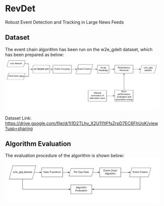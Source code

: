 # RevDet
Robust Event Detection and Tracking in Large News Feeds

## Dataset 

The event chain algorithm has been run on the w2e_gdelt dataset, which has been prepared as below:
![alt text](https://raw.githubusercontent.com/ahazeemi/RevDet/master/dataset_formation.png)

Dataset Link: https://drive.google.com/file/d/1i1D2TLhv_X2U111tFfsZrpD7EC6FhUoK/view?usp=sharing

## Algorithm Evaluation

The evaluation procedure of the algorithm is shown below:
![alt text](https://raw.githubusercontent.com/ahazeemi/RevDet/master/evaluation_procedure.png)
